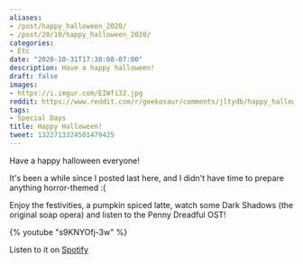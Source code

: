 ```yaml
---
aliases:
- /post/happy_halloween_2020/
- /post/20/10/happy_halloween_2020/
categories:
- Etc
date: "2020-10-31T17:30:08-07:00"
description: Have a happy halloween!
draft: false
images:
- https://i.imgur.com/EIWfi32.jpg
reddit: https://www.reddit.com/r/geekosaur/comments/jltydb/happy_halloween/
tags:
- Special Days
title: Happy Halloween!
tweet: 1322713324501479425
---
```


Have a happy halloween everyone!

It's been a while since I posted last here, and I didn't have time to prepare anything horror-themed :(

Enjoy the festivities, a pumpkin spiced latte, watch some Dark Shadows (the original soap opera) and listen to the Penny Dreadful OST!

{% youtube "s9KNYOfj-3w" %}

Listen to it on [Spotify](https://open.spotify.com/album/578R6rkHNqpyfEfrIluGLS)
